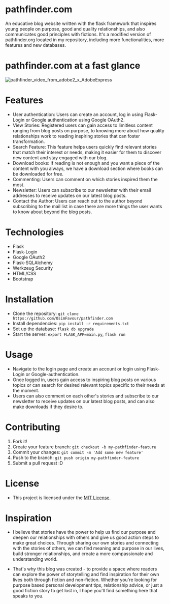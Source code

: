 # pathfinder.com
An educative blog website written with the flask framework that inspires young people on purpose, good and quality relationships, and also communicates good principles with 
fictions. It's a modified version of pathfinder.org located in my repository, including 
more functionalities, more features and new databases.

# pathfinder.com at a fast glance
![pathfinder_video_from_adobe2_x_AdobeExpress](https://github.com/OsimFavour/pathfinder.com/assets/95959056/135c525e-3bbf-4150-b42e-86bcae42b9ac)

 
# Features
- User authentication: Users can create an account, log in using Flask-Login or Google authentication using Google OAuth2.
- View Stories: Registered users can gain access to limitless content ranging from blog posts on purpose, to knowing more about how quality relationships work to reading inspiring stories that can foster transformation.
- Search Feature: This feature helps users quickly find relevant stories that match their interest or needs, making it easier for them to discover new content and stay engaged with our blog.
- Download books: If reading is not enough and you want a piece of the content with you always, we have a download section where books can be downloaded for free.
- Commenting: Users can comment on which stories inspired them the most.
- Newsletter: Users can subscribe to our newsletter with their email addresses to receive updates on our latest blog posts.
- Contact the Author: Users can reach out to the author beyond subscribing to the mail list in case there are more things the user wants to know about beyond the blog posts.

# Technologies
- Flask
- Flask-Login
- Google OAuth2
- Flask-SQLAlchemy
- Werkzeug Security
- HTML/CSS
- Bootstrap

# Installation
- Clone the repository: `git clone https://github.com/OsimFavour/pathfinder.com`
- Install dependencies: `pip install -r requirements.txt`
- Set up the database: `flask db upgrade`
- Start the server: `export FLASK_APP=main.py`, `flask run`

# Usage
- Navigate to the login page and create an account or login using Flask-Login or Google-authentication.
- Once logged in, users gain access to inspiring blog posts on various topics or can search for desired relevant topics specific to their needs at the moment.
- Users can also comment on each other's stories and subscribe to our newsletter to receive updates on our latest blog posts, and can also make downloads if they desire to.

# Contributing
1. Fork it!
2. Create your feature branch: `git checkout -b my-pathfinder-feature`
3. Commit your changes: `git commit -m 'Add some new feature'`
4. Push to the branch: `git push origin my-pathfinder-feature`
5. Submit a pull request :D

# License
- This project is licensed under the [MIT License](LICENSE).

# Inspiration
-  I believe that stories have the power to help us find our purpose and deepen our relationships with others and give us good action steps to make great choices. Through sharing our own stories and connecting with the stories of others, we can find meaning and purpose in our lives, build stronger relationships, and create a more compassionate and understanding world.

- That's why this blog was created - to provide a space where readers can explore the power of storytelling and find inspiration for their own lives both through fiction and non-fiction. Whether you're looking for purpose based personal development tips, relationship advice, or just a good fiction story to get lost in, I hope you'll find something here that speaks to you.

